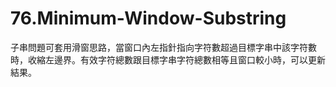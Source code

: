 # 76.Minimum-Window-Substring

子串問題可套用滑窗思路，當窗口內左指針指向字符數超過目標字串中該字符數時，收縮左邊界。有效字符總數跟目標字串字符總數相等且窗口較小時，可以更新結果。

